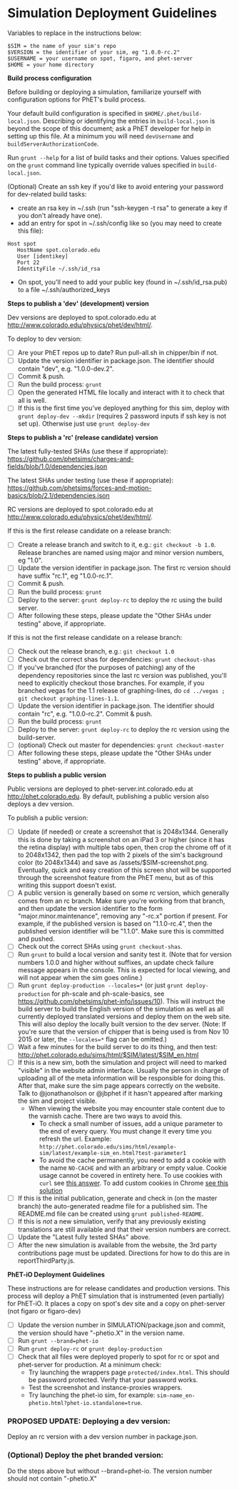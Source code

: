 **Simulation Deployment Guidelines**
=====================================

Variables to replace in the instructions below:

```
$SIM = the name of your sim's repo
$VERSION = the identifier of your sim, eg "1.0.0-rc.2"
$USERNAME = your username on spot, figaro, and phet-server
$HOME = your home directory
```

**Build process configuration**

Before building or deploying a simulation, familiarize yourself with configuration options for PhET's build process.

Your default build configuration is specified in `$HOME/.phet/build-local.json`. Describing or identifying the entries in `build-local.json` is beyond the scope of this document; ask a PhET developer for help in setting up this file. At a minimum you will need `devUsername` and `buildServerAuthorizationCode`.

Run `grunt --help` for a list of build tasks and their options. Values specified on the `grunt` command line typically override values specified in `build-local.json`.

(Optional) Create an ssh key if you'd like to avoid entering your password for dev-related build tasks:

- create an rsa key in ~/.ssh (run "ssh-keygen -t rsa" to generate a key if you don't already have one).
- add an entry for spot in ~/.ssh/config like so (you may need to create this file):

```
Host spot
   HostName spot.colorado.edu
   User [identikey]
   Port 22
   IdentityFile ~/.ssh/id_rsa
```
- On spot, you'll need to add your public key (found in ~/.ssh/id_rsa.pub) to a file ~/.ssh/authorized_keys

**Steps to publish a 'dev' (development) version**

Dev versions are deployed to spot.colorado.edu at http://www.colorado.edu/physics/phet/dev/html/.

To deploy to dev version:

- [ ] Are your PhET repos up to date? Run pull-all.sh in chipper/bin if not.
- [ ] Update the version identifier in package.json. The identifier should contain "dev", e.g. "1.0.0-dev.2".
- [ ] Commit & push.
- [ ] Run the build process: `grunt`
- [ ] Open the generated HTML file locally and interact with it to check that all is well.
- [ ] If this is the first time you've deployed anything for this sim, deploy with `grunt deploy-dev --mkdir` (requires 2 password inputs if ssh key is not set up). Otherwise just use `grunt deploy-dev`

**Steps to publish a 'rc' (release candidate) version**

The latest fully-tested SHAs (use these if appropriate): https://github.com/phetsims/charges-and-fields/blob/1.0/dependencies.json

The latest SHAs under testing (use these if appropriate): https://github.com/phetsims/forces-and-motion-basics/blob/2.1/dependencies.json

RC versions are deployed to spot.colorado.edu at http://www.colorado.edu/physics/phet/dev/html/.

If this is the first release candidate on a release branch:

- [ ] Create a release branch and switch to it, e.g.: `git checkout -b 1.0`. Release branches are named using major and minor version numbers, eg "1.0".
- [ ] Update the version identifier in package.json. The first rc version should have suffix "rc.1", eg "1.0.0-rc.1".
- [ ] Commit & push.
- [ ] Run the build process: `grunt`
- [ ] Deploy to the server: `grunt deploy-rc` to deploy the rc using the build server.
- [ ] After following these steps, please update the "Other SHAs under testing" above, if appropriate.

If this is not the first release candidate on a release branch:

- [ ] Check out the release branch, e.g.: `git checkout 1.0`
- [ ] Check out the correct shas for dependencies: `grunt checkout-shas`
- [ ] If you've branched (for the purposes of patching) any of the dependency repositories since the last rc version was published, you'll need to explicitly checkout those branches. For example, if you branched vegas for the 1.1 release of graphing-lines, do `cd ../vegas ; git checkout graphing-lines-1.1`.
- [ ] Update the version identifier in package.json. The identifier should contain "rc", e.g. "1.0.0-rc.2". Commit & push.
- [ ] Run the build process: `grunt`
- [ ] Deploy to the server: `grunt deploy-rc` to deploy the rc version using the build-server.
- [ ] (optional) Check out master for dependencies: `grunt checkout-master`
- [ ] After following these steps, please update the "Other SHAs under testing" above, if appropriate.

**Steps to publish a public version**

Public versions are deployed to phet-server.int.colorado.edu at http://phet.colorado.edu.
By default, publishing a public version also deploys a dev version.

To publish a public version:

- [ ] Update (if needed) or create a screenshot that is 2048x1344.  Generally this is done by taking a screenshot on an iPad 3 or higher (since it has the retina display) with multiple tabs open, then crop the chrome off of it to 2048x1342, then pad the top with 2
pixels of the sim's background color (to 2048x1344) and save as /assets/$SIM-screenshot.png.  Eventually, quick and easy
creation of this screen shot will be supported through the screenshot feature from the PhET menu, but as of this writing
this support doesn't exist.
- [ ] A public version is generally based on some rc version, which generally comes from an rc branch.  Make sure you're
working from that branch, and then update the version identifier to the form "major.minor.maintenance", removing any
"-rc.x" portion if present. For example, if the published version is based on "1.1.0-rc.4", then the published version
identifier will be "1.1.0".  Make sure this is committed and pushed.
- [ ] Check out the correct SHAs using `grunt checkout-shas`.
- [ ] Run `grunt` to build a local version and sanity test it. (Note that for version numbers 1.0.0 and higher without suffixes, an update check failure message appears in the console. This is expected for local viewing, and will not appear when the sim goes online.)
- [ ] Run `grunt deploy-production --locales=*` (or just `grunt deploy-production` for ph-scale and ph-scale-basics, see https://github.com/phetsims/phet-info/issues/10).  This will instruct the build server to build the English version of the
simulation as well as all currently deployed translated versions and deploy them on the web site.  This will also deploy
the locally built version to the dev server.  (Note: If you're sure that the version of chipper that is being used is
from Nov 10 2015 or later, the `--locales=*` flag can be omitted.)
- [ ] Wait a few minutes for the build server to do its thing, and then test: http://phet.colorado.edu/sims/html/$SIM/latest/$SIM_en.html
- [ ] If this is a new sim, both the simulation and project will need to marked "visible" in the website admin interface.
Usually the person in charge of uploading all of the meta information will be responsible for doing this. After that,
make sure the sim page appears correctly on the website. Talk to @jonathanolson or @jbphet if it hasn't appeared after marking the
sim and project visible.
  - When viewing the website you may encounter stale content due to the varnish cache.  There are two ways to avoid this.  
    - To check a small number of issues, add a unique parameter to the end of every query. You must change it every time you refresh the url. Example: `http://phet.colorado.edu/sims/html/example-sim/latest/example-sim_en.html?test-parameter1`
    - To avoid the cache permanently, you need to add a cookie with the name `NO-CACHE` and with an arbitrary or empty value.   Cookie usage cannot be covered in entirety here.  To use cookies with `curl` see [this answer](http://stackoverflow.com/a/7186160/2496827).  To add custom cookies in Chrome [see this solution](http://superuser.com/a/636697/493443)
- [ ] If this is the initial publication, generate and check in (on the master branch) the auto-generated readme file for a
published sim.  The README.md file can be created using ```grunt published-README```.
- [ ] If this is *not* a new simulation, verify that any previously existing translations are still available and that
their version numbers are correct.
- [ ] Update the "Latest fully tested SHAs" above.
- [ ] After the new simulation is available from the website, the 3rd party contributions page must be updated.  Directions
for how to do this are in reportThirdParty.js.

**PhET-iO Deployment Guidelines**

These instructions are for release candidates and production versions.
This process will deploy a PhET simulation that is instrumented (even partially) for PhET-iO.
It places a copy on spot's dev site and a copy on phet-server (not figaro or figaro-dev)

- [ ] Update the version number in SIMULATION/package.json and commit, the version should have "-phetio.X" in the version name.
- [ ] Run `grunt --brand=phet-io`
- [ ] Run `grunt deploy-rc` or `grunt deploy-production`
- [ ] Check that all files were deployed properly to spot for rc or spot and phet-server for production. At a minimum check:
    - Try launching the wrappers page `protected/index.html`.  This should be password protected.  Verify that your password works.
    - Test the screenshot and instance-proxies wrappers.
    - Try launching the phet-io sim, for example: `sim-name_en-phetio.html?phet-io.standalone=true`.
    
### PROPOSED UPDATE: Deploying a dev version:
Deploy an rc version with a dev version number in package.json.

### (Optional) Deploy the phet branded version:
Do the steps above but without --brand=phet-io.  The version number should not contain "-phetio.X"
